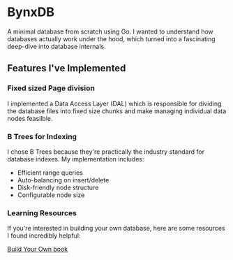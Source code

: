 # BynxDB

A minimal database from scratch using Go. I wanted to understand how databases actually work under the hood, which turned into a fascinating deep-dive into database internals.

## Features I've Implemented

### Fixed sized Page division 
I implemented a Data Access Layer (DAL) which is responsible for dividing the database files into fixed size chunks and make managing individual data nodes feasilble. 

### B Trees for Indexing
I chose B Trees because they're practically the industry standard for database indexes. My implementation includes:

- Efficient range queries
- Auto-balancing on insert/delete
- Disk-friendly node structure
- Configurable node size

### Learning Resources
If you're interested in building your own database, here are some resources I found incredibly helpful:

[Build Your Own book](https://build-your-own.org/)
